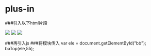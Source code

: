 # plus-in
###引入以下html片段
    <div id="bb">
	<div id="li">
		<img src="images/t1.png">
		<img src="images/t2.png">
		<img src="images/t3.png">
	</div>
</div>
###再引入js
    <script src="js/backTop.min.js"></script>
###将模块传入
    var ele = document.getElementById("bb");
    baTop(ele,55);

